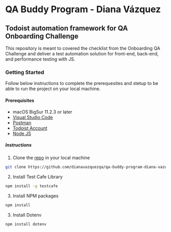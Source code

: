 # QA Buddy Program - Diana Vázquez

## Todoist automation framework for QA Onboarding Challenge

This repository is meant to covered the checklist from the Onboarding QA Challenge and deliver a test automation solution for front-end, back-end, and performance testing with JS.

### Getting Started

Follow below instructions to complete the prerequesites and stetup to be able to run the project on your local machine.

#### Prerequisites

* macOS BigSur 11.2.3 or later
* [Visual Studio Code](https://code.visualstudio.com/download)
* [Postman](https://www.postman.com/)
* [Todoist Account](https://todoist.com/)
* [Node JS](https://nodejs.org/en/download/)

##### Instructions

1. Clone the [repo](https://github.com/dianavazquezqa/qa-buddy-program-diana-vazquez) in your local machine

```bash
git clone https://github.com/dianavazquezqa/qa-buddy-program-diana-vazquez.git
```

2. Install Test Cafe Library

```bash
npm install -g testcafe
```

3. Install NPM packages

```bash
npm install
```

3. Install Dotenv 

```bash
npm install dotenv
```